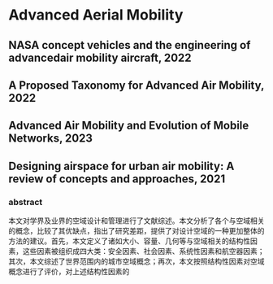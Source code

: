# Advanced Aerial Mobility
## NASA concept vehicles and the engineering of advancedair mobility aircraft, 2022
## A Proposed Taxonomy for Advanced Air Mobility, 2022
## Advanced Air Mobility and Evolution of Mobile Networks, 2023
## Designing airspace for urban air mobility: A review of concepts and approaches, 2021

### abstract

本文对学界及业界的空域设计和管理进行了文献综述。本文分析了各个与空域相关的概念，比较了其优缺点，指出了研究差距，提供了对设计空域的一种更加整体的方法的建议。首先，本文定义了诸如大小、容量、几何等与空域相关的结构性因素，这些因素被组织成四大类：安全因素、社会因素、系统性因素和航空器因素；其次，本文综述了世界范围内的城市空域概念；再次，本文按照结构性因素对空域概念进行了评价，对上述结构性因素的
